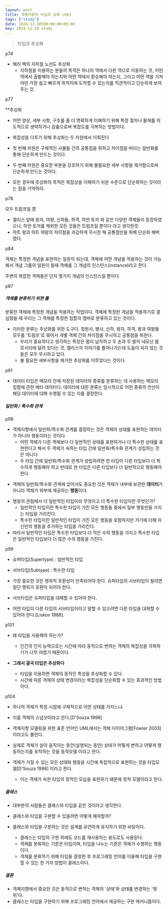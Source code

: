 ```yaml
---
layout: post
title: 객체지향의 사실과 오해 ch03
tags: ["study"]
date: 2024-12-30T00:00:00+09:00
key: 2024-12-30 study
---
```


> 타입과 추상화

p74

- 해리 벡의 지하철 노선도 추상화
    - 지하철을 이용하는 분들의 목적은 하나의 역에서 다른 역으로 이동하는 것, 어떤 역에서 출발해야 하는지와 어떤 역에서 환승해야 하는지, 그리고 어떤 역을 거쳐야만 가장 쉽고 빠르게 목적지에 도착할 수 있는지를 직관적이고 단순하게 보여주는 것.


p77

**추상화

- 어떤 양상, 세부 사항, 구조를 좀 더 명확하게 이해하기 위해 특정 절차나 물체를 의도적으로 생략하거나 감춤으로써 복잡도를 극복하는 방법이다.

- 복잡성을 다루기 위해 추상화는 두 차원에서 이뤄진다

- 첫 번째 차원은 구체적인 사물들 간의 공통점을 취하고 차이점을 버리는 일반화를 통해 단순하게 만드는 것이다.

- 두 번째 차원은 중요한 부분을 강조하기 위해 불필요한 세부 사항을 제거함으로써 단순하게 만드는 것이다.

- 모든 경우에 추상화의 목적은 복잡성을 이해하기 쉬운 수준으로 단순화하는 것이라는 점을 기억하라.

p78

모두 트럼프일 뿐

- 앨리스 앞에 왕자, 여왕, 신하들, 하객, 하얀 토끼 와 같은 다양한 객체들이 등장하였으나, 하얀 토끼를 제외한 모든 것들은 트럼프일 뿐이다 라고 생각한것.
- 하트 왕과 하트 여왕의 차이점을 과감하게 무시한 채 공통점만을 취해 단순화 해버렸다.

p84

객체는 특정한 개념을 표현하는 일원이 되는데, 객체에 어떤 개념을 적용하는 것이 가능해서 개념 그룹의 일원이 될때 객체를 그 개념의 인스턴스(instance)라고 한다.

주변의 복잡한 객체들은 단지 몇가지 개념의 인스턴스일 뿐이다.


p87
##### 객체를 분류하기 위한 틀

분류란 객체에 특정한 개념을 적용하는 작업이다. 객체에 특정한 개념을 적용하기로 결심했을 때 우리는 그 객체를 특정한 집합의 멤버로 분류하고 있는 것이다.


- 이러한 분류는 추상화를 위한 도구다.  정원사, 병사, 신하, 왕자, 하객, 왕과 여왕들 모두를 '트럼프'로 묶어서 개별 객체 간의 차이점을 무시하고 공통점을 취한다.
    - 우리가 중요하다고 생각하는 특징은 몸이 납작하고 두 손과 두 발이 네모난 몸 모서리에 달려 있다는 것, 앨리스의 이야기를 풀어나가는데 도움이 되지 않는 것들은 모두 무시하고 있다.
    - 불 필요한 세부사항을 제거한 추상화를 이루었다는 것이다.



p91

- 데이터 타입은 메모리 안에 저장된 데이터의 종류를 분류하는 데 사용하는 메모리 집합에 관한 메타 데이터다. 데이터에 대한 분류는 암시적으로 어떤 종류의 연산이 해당 데이터에 대해 수행될 수 있는 지를 결정한다.

##### 일반화 / 특수화 관계

p98

- 객체지향에서 일반화/특수화 관계를 결정하는 것은 객체의 상태를 표현하는 데이터가 아니라 행동이라는 것이다.
    - 어떤 객체가 다른 객체보다 더 일반적인 상태를 표현하거나 더 특수한 상태를 표현한다고 해서 두 객체가 속하는 타입 간에 일반화/특수화 관계가 성립하는 것은 아니다.
    - 두 타입 간에 일반화/특수화 관계가 성립하려면 한 타입이 다른 타입보다 더 특수하게 행동해야 하고 반대로 한 타입은 다른 타입보다 더 일반적으로 행동해야 한다.

* 객체의 일반화/특수화 관계에 있어서도 중요한 것은 객체가 내부에 보관한 **데이터**가 아니라 객체가 외부에 제공하는 **행동**이다.


- 행동의 관점에서 더 일반적인 타입이라 무엇이고 더 특수한 타입이란 무엇인가?
    - 일반적인 타입이란 특수한 타입이 가진 모든 행동들 중에서 일부 행동만을 가지는 타입을 가리킨다.
    - 특수한 타입이란 일반적인 타입이 가진 모든 행동을 포함하지만 거기에 더해 자신만의 행동을 추가하는 타입을 가리킨다.
- 따라서 일반적인 타입은 특수한 타입보다 더 적은 수의 행동을 가지고 특수한 타입은 일반적인 타입보다 더 많은 수의 행동을 가진다.


p99

- 슈퍼타입(Supertype) : 일반적인 타입
- 서브타입(Subtype) : 특수한 타입

- 가장 중요한 것은 행위적 호환성이 만족되어야 한다. 슈퍼타입의 서브타입이 될려면 일단 행위가 호환이 되어야 한다.
- 서브타입은 슈퍼타입을 대체할 수 있어야 한다.

- 어떤 타입이 다른 타입의 서브타입이라고 말할 수 있으려면 다른 타입을 대체할 수 있어야 한다.[Liskov 1988].


p101

- 왜 타입을 사용해야 하는가?
    - 인간의 인지 능력으로는 시간에 따라 동적으로 변하는 객체의 복잡성을 극복하기가 너무 어렵기 때문이다.

- **그래서 결국 타입은 추상화다**
    - 타입을 이용하면 객체의 동적인 특성을 추상화할 수 있다.
    - 시간에 따른 객체의 상태 변경이라는 복잡성을 단순화할 수 있는 효과적인 방법이다.


p104


- 하나의 객체가 특정 시점에 구체적으로 어떤 상태를 가지느냐.
- 이를 객체의 스냅샷이라고 한다.[D'Souza 1998]

- 객체지향 모델링을 위한 표준 언어인 UML에서는 객체 다이어그램[Fowler 2003] 이라고도 불린다.

- 실제로 객체가 살아 움직이는 동안(실행되는 동안) 상태가 어떻게 변하고 어떻게 행동하는지를 포착하는 것을 동적모델 이라고 한다.

- 객체가 가질 수 있는 모든 상태와 행동을 시간에 독립적으로 표현하는 것을 타입모델[D'Souza 1998] 이라고 한다.
    - 이는 객체가 속한 타입의 정적인 모습을 표현하기 떄문에 정적 모델이라고 한다.


##### 클래스

- 대부분의 사람들은 클래스와 타입을 같은 것이라고 생각한다.

- 클래스와 타입을 구분할 수 있을려면 어떻게 해야할까?

- 클래스와 타입을 구분하는 것은 설계를 유연하게 유지하기 위한 바탕이다.
    - 클래스는 타입의 구현 외에도 코드를 재사용하는 용도로도 사용된다.
    - 객체를 분류하는 기준은 타입이며, 타입을 나누는 기준은 객체가 수행하는 행동이다.
    - 객체를 분류하기 위해 타입을 결정한 후 프로그래밍 언어를 이용해 타입을 구현할 수 있는 한 가지 방법이 클래스이다.

##### 결론

- 객체지향에서 중요한 것은 동적으로 변하는 객체의 '상태'와 상태를 변경하는 '행위'다.
- 클래스는 타입을 구현하기 위해 프로그래밍 언어에서 제공하는 구현 메커니즘이다.
